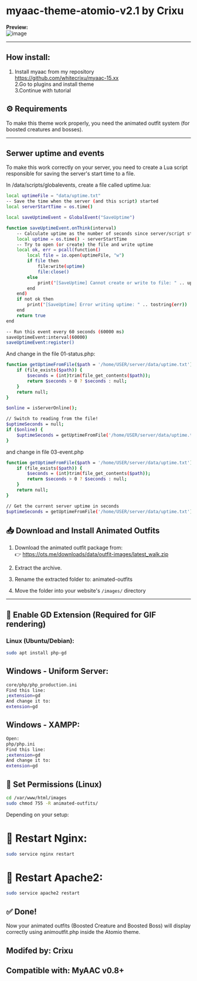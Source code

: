 # myaac-theme-atomio-v2.1 by Crixu

**Preview:**  
![image](https://github.com/user-attachments/assets/2e60d7b7-89b8-4d2a-87b7-6c19e92afbc0)




---
## How install:
   1. Install myaac from my repository <br>
   https://github.com/whitecrixu/myaac-15.xx <br>
   2.Go to plugins and install theme <br>
   3.Continue with tutorial

## ⚙️ Requirements

To make this theme work properly, you need the animated outfit system (for boosted creatures and bosses).

---

## Serwer uptime and events

To make this work correctly on your server, you need to create a Lua script responsible for saving the server's start time to a file.

In /data/scripts/globalevents, create a file called uptime.lua:
```bash
local uptimeFile = "data/uptime.txt"
-- Save the time when the server (and this script) started
local serverStartTime = os.time()

local saveUptimeEvent = GlobalEvent("SaveUptime")

function saveUptimeEvent.onThink(interval)
    -- Calculate uptime as the number of seconds since server/script start
    local uptime = os.time() - serverStartTime
    -- Try to open (or create) the file and write uptime
    local ok, err = pcall(function()
        local file = io.open(uptimeFile, "w")
        if file then
            file:write(uptime)
            file:close()
        else
            print("[SaveUptime] Cannot create or write to file: " .. uptimeFile)
        end
    end)
    if not ok then
        print("[SaveUptime] Error writing uptime: " .. tostring(err))
    end
    return true
end

-- Run this event every 60 seconds (60000 ms)
saveUptimeEvent:interval(60000)
saveUptimeEvent:register()
```

And change in the file 01-status.php:
```bash 
function getUptimeFromFile($path = '/home/USER/server/data/uptime.txt') { --change for you locatio
    if (file_exists($path)) {
        $seconds = (int)trim(file_get_contents($path));
        return $seconds > 0 ? $seconds : null;
    }
    return null;
}

$online = isServerOnline();

// Switch to reading from the file!
$uptimeSeconds = null;
if ($online) {
    $uptimeSeconds = getUptimeFromFile('/home/USER/server/data/uptime.txt'); --change for you location
}
```

and change in file 03-event.php
```bash 
function getUptimeFromFile($path = '/home/USER/server/data/uptime.txt') { --change for you location
    if (file_exists($path)) {
        $seconds = (int)trim(file_get_contents($path));
        return $seconds > 0 ? $seconds : null;
    }
    return null;
}

// Get the current server uptime in seconds
$uptimeSeconds = getUptimeFromFile('/home/USER/server/data/uptime.txt'); --change for you location
```
## 📥 Download and Install Animated Outfits

1. Download the animated outfit package from:  
   👉 https://ots.me/downloads/data/outfit-images/latest_walk.zip

2. Extract the archive.

3. Rename the extracted folder to: animated-outfits
4. Move the folder into your website's `/images/` directory

   
---

## 🧰 Enable GD Extension (Required for GIF rendering)

### Linux (Ubuntu/Debian):

```bash
sudo apt install php-gd
```
## Windows - Uniform Server:
``` bash
core/php/php_production.ini
Find this line:
;extension=gd
And change it to:
extension=gd
 ```

## Windows - XAMPP:
``` bash
Open:
php/php.ini
Find this line:
;extension=gd
And change it to:
extension=gd
```
## 🔐 Set Permissions (Linux)
``` bash
cd /var/www/html/images
sudo chmod 755 -R animated-outfits/
```
Depending on your setup:

# 🔄 Restart Nginx:
``` bash
sudo service nginx restart
```
# 🔄 Restart Apache2:
``` bash
sudo service apache2 restart
```

## ✅ Done!

Now your animated outfits (Boosted Creature and Boosted Boss) will display correctly using animoutfit.php inside the Atomio theme.

## Modifed by: Crixu
## Compatible with: MyAAC v0.8+




